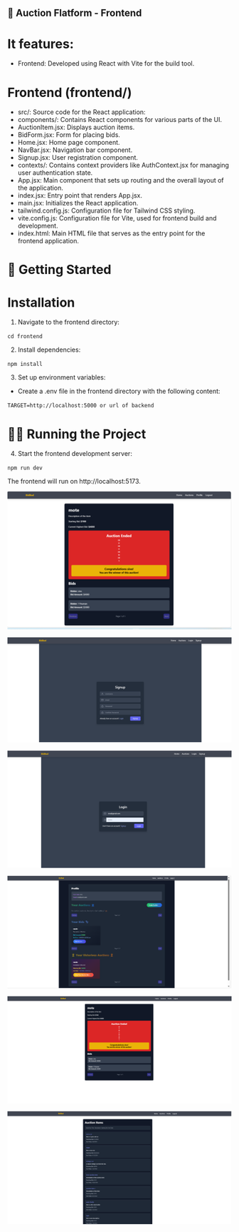 ## 🎉 Auction Flatform - Frontend

# It features:

- Frontend: Developed using React with Vite for the build tool.

# Frontend (frontend/)
- src/: Source code for the React application:
- components/: Contains React components for various parts of the UI.
- AuctionItem.jsx: Displays auction items.
- BidForm.jsx: Form for placing bids.
- Home.jsx: Home page component.
- NavBar.jsx: Navigation bar component.
- Signup.jsx: User registration component.
- contexts/: Contains context providers like AuthContext.jsx for managing user authentication state.
- App.jsx: Main component that sets up routing and the overall layout of the application.
- index.jsx: Entry point that renders App.jsx.
- main.jsx: Initializes the React application.
- tailwind.config.js: Configuration file for Tailwind CSS styling.
- vite.config.js: Configuration file for Vite, used for frontend build and development.
- index.html: Main HTML file that serves as the entry point for the frontend application.

# 🚀 Getting Started

# Installation

1. Navigate to the frontend directory:

`cd frontend`

2. Install dependencies:

`npm install`

3. Set up environment variables:

- Create a .env file in the frontend directory with the following content:

`TARGET=http://localhost:5000 or url of backend`

# 🏃‍♂️ Running the Project

4. Start the frontend development server:

`npm run dev`

The frontend will run on http://localhost:5173.


![alt text](image.png)

![alt text](image-1.png)

![alt text](image-2.png)

![alt text](image-3.png)

![alt text](image-4.png)

![alt text](image-5.png)

